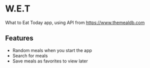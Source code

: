 # W.E.T
What to Eat Today app, using API from https://www.themealdb.com

## Features
* Random meals when you start the app
* Search for meals
* Save meals as favorites to view later